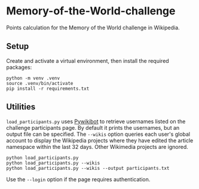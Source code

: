 # Memory-of-the-World-challenge

Points calculation for the Memory of the World challenge in Wikipedia.

## Setup

Create and activate a virtual environment, then install the required
packages:

```
python -m venv .venv
source .venv/bin/activate
pip install -r requirements.txt
```

## Utilities

`load_participants.py` uses [Pywikibot](https://www.mediawiki.org/wiki/Manual:Pywikibot) to
retrieve usernames listed on the challenge participants page.  By
default it prints the usernames, but an output file can be specified.
The `--wikis` option queries each user's global account to display the
Wikipedia projects where they have edited the article namespace within
the last 32 days. Other Wikimedia projects are ignored.

```
python load_participants.py
python load_participants.py --wikis
python load_participants.py --wikis --output participants.txt
```

Use the `--login` option if the page requires authentication.
